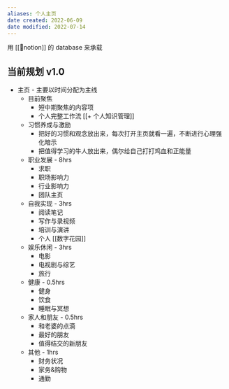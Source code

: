 ```yaml
---
aliases: 个人主页
date created: 2022-06-09
date modified: 2022-07-14
---
```


用 [[🤖notion]] 的 database 来承载

## 当前规划 v1.0

- 主页 - 主要以时间分配为主线
	- 目前聚焦
		- 短中期聚焦的内容项
		- 个人完整工作流 [[+ 个人知识管理]]
	- 习惯养成与激励
		- 把好的习惯和观念放出来，每次打开主页就看一遍，不断进行心理强化暗示
		- 把值得学习的牛人放出来，偶尔给自己打打鸡血和正能量
	- 职业发展 - 8hrs
		- 求职
		- 职场影响力
		- 行业影响力
		- 团队主页
	- 自我实现 - 3hrs
		- 阅读笔记
		- 写作与录视频
		- 培训与演讲
		- 个人 [[数字花园]]
	- 娱乐休闲 - 3hrs
		- 电影
		- 电视剧与综艺
		- 旅行
	- 健康 - 0.5hrs
		- 健身
		- 饮食
		- 睡眠与冥想
	- 家人和朋友 - 0.5hrs
		- 和老婆的点滴
		- 最好的朋友
		- 值得结交的新朋友
	- 其他 - 1hrs
		- 财务状况
		- 家务&购物
		- 通勤
